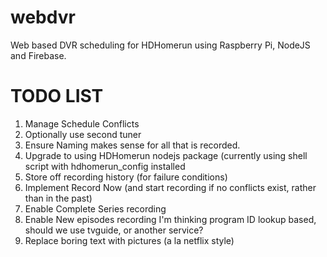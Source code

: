 webdvr
======

Web based DVR scheduling for HDHomerun using Raspberry Pi, NodeJS and Firebase.

TODO LIST
==========
1. Manage Schedule Conflicts
2. Optionally use second tuner
3. Ensure Naming makes sense for all that is recorded.
4. Upgrade to using HDHomerun nodejs package (currently using shell script with hdhomerun_config installed
5. Store off recording history (for failure conditions)
6. Implement Record Now (and start recording if no conflicts exist, rather than in the past)
7. Enable Complete Series recording
8. Enable New episodes recording I'm thinking program ID lookup based, should we use tvguide, or another service?
9. Replace boring text with pictures (a la netflix style)

